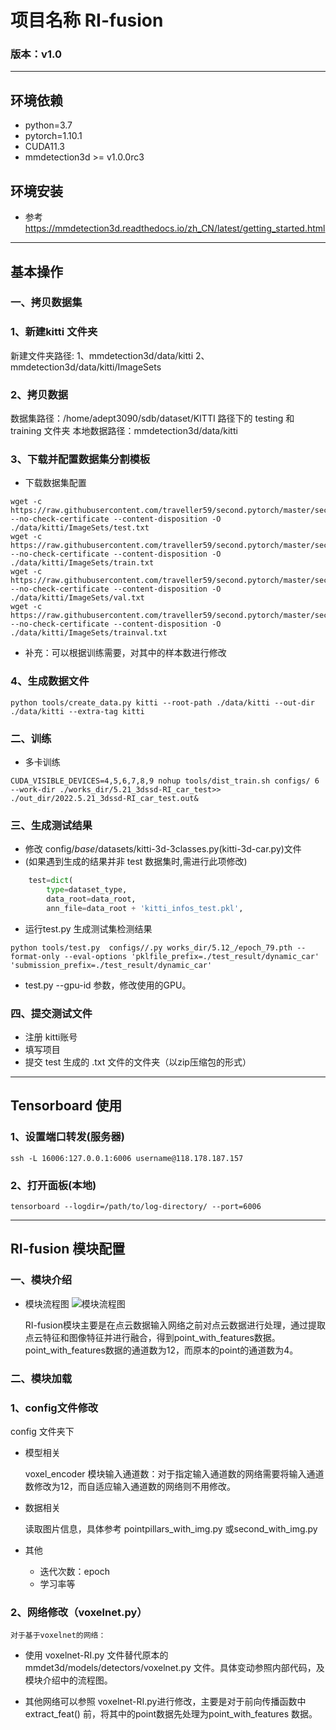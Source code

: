 # 项目名称 RI-fusion

### 版本：v1.0

----

## 环境依赖
- python=3.7
- pytorch=1.10.1
- CUDA11.3
- mmdetection3d >= v1.0.0rc3

## 环境安装
- 参考 https://mmdetection3d.readthedocs.io/zh_CN/latest/getting_started.html

----

## 基本操作

### 一、拷贝数据集
### 1、新建kitti 文件夹
新建文件夹路径: 
1、mmdetection3d/data/kitti
2、mmdetection3d/data/kitti/ImageSets

### 2、拷贝数据
数据集路径：/home/adept3090/sdb/dataset/KITTI 
路径下的 testing 和 training 文件夹
本地数据路径：mmdetection3d/data/kitti

### 3、下载并配置数据集分割模板
+ 下载数据集配置
```shell
wget -c  https://raw.githubusercontent.com/traveller59/second.pytorch/master/second/data/ImageSets/test.txt --no-check-certificate --content-disposition -O ./data/kitti/ImageSets/test.txt
wget -c  https://raw.githubusercontent.com/traveller59/second.pytorch/master/second/data/ImageSets/train.txt --no-check-certificate --content-disposition -O ./data/kitti/ImageSets/train.txt
wget -c  https://raw.githubusercontent.com/traveller59/second.pytorch/master/second/data/ImageSets/val.txt --no-check-certificate --content-disposition -O ./data/kitti/ImageSets/val.txt
wget -c  https://raw.githubusercontent.com/traveller59/second.pytorch/master/second/data/ImageSets/trainval.txt --no-check-certificate --content-disposition -O ./data/kitti/ImageSets/trainval.txt
```
+ 补充：可以根据训练需要，对其中的样本数进行修改

### 4、生成数据文件
```shell
python tools/create_data.py kitti --root-path ./data/kitti --out-dir ./data/kitti --extra-tag kitti
```

### 二、训练
+ 多卡训练
``` shell
CUDA_VISIBLE_DEVICES=4,5,6,7,8,9 nohup tools/dist_train.sh configs/ 6 --work-dir ./works_dir/5.21_3dssd-RI_car_test>> ./out_dir/2022.5.21_3dssd-RI_car_test.out& 
```

### 三、生成测试结果 
+ 修改 config/_base_/datasets/kitti-3d-3classes.py(kitti-3d-car.py)文件 
+ (如果遇到生成的结果并非 test 数据集时,需进行此项修改)
```python
	test=dict(
        type=dataset_type,
        data_root=data_root,
        ann_file=data_root + 'kitti_infos_test.pkl',
```

+ 运行test.py 生成测试集检测结果
``` shell
python tools/test.py  configs//.py works_dir/5.12_/epoch_79.pth --format-only --eval-options 'pklfile_prefix=./test_result/dynamic_car' 'submission_prefix=./test_result/dynamic_car'
```
+ test.py  --gpu-id 参数，修改使用的GPU。

### 四、提交测试文件
+ 注册 kitti账号
+ 填写项目
+ 提交 test 生成的 .txt 文件的文件夹（以zip压缩包的形式）

----

## Tensorboard 使用
### 1、设置端口转发(服务器)
```
ssh -L 16006:127.0.0.1:6006 username@118.178.187.157
```
### 2、打开面板(本地)
```
tensorboard --logdir=/path/to/log-directory/ --port=6006
```
---

## RI-fusion 模块配置
### 一、模块介绍
+ 模块流程图
![模块流程图](./README_file/RI-fusion_img.png)

    RI-fusion模块主要是在点云数据输入网络之前对点云数据进行处理，通过提取点云特征和图像特征并进行融合，得到point_with_features数据。point_with_features数据的通道数为12，而原本的point的通道数为4。

### 二、模块加载

### 1、config文件修改

config 文件夹下

+ 模型相关

    voxel_encoder 模块输入通道数：对于指定输入通道数的网络需要将输入通道数修改为12，而自适应输入通道数的网络则不用修改。

+  数据相关

    读取图片信息，具体参考 pointpillars_with_img.py 或second_with_img.py

+ 其他

    - 迭代次数：epoch
    - 学习率等


### 2、网络修改（voxelnet.py）

    对于基于voxelnet的网络：
- 使用 voxelnet-RI.py 文件替代原本的  mmdet3d/models/detectors/voxelnet.py 文件。具体变动参照内部代码，及模块介绍中的流程图。

- 其他网络可以参照 voxelnet-RI.py进行修改，主要是对于前向传播函数中 extract_feat() 前，将其中的point数据先处理为point_with_features 数据。